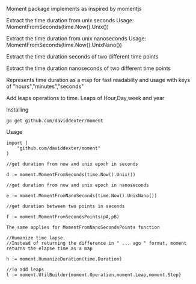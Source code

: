 Moment package implements as inspired by momentjs

Extract the time duration from unix seconds
Usage:
MomentFromSeconds(time.Now().Unix())


Extract the time duration from unix nanoseconds
Usage:
MomentFromSeconds(time.Now().UnixNano())

Extract the time duration seconds of two different time points

Extract the time duration nanoseconds of two different time points

Represents time duration as a map for fast readabilty and usage
with keys of "hours","minutes","seconds"

Add leaps operations to time. Leaps of Hour,Day,week and year

Installing

    go get github.com/daviddexter/moment

Usage

    import (
	    "github.com/daviddexter/moment"
    )

    //get duration from now and unix epoch in seconds

    d := moment.MomentFromSeconds(time.Now().Unix())

    //get duration from now and unix epoch in nanoseconds

    e := moment.MomentFromNanoSeconds(time.Now().UnixNano())

    //get duration between two points in seconds

    f := moment.MomentFromSecondsPoints(pA,pB)

    The same applies for MomentFromNanoSecondsPoints function

    //Humanize time lapse.
    //Instead of returning the difference in " ... ago " format, moment returns the elapse time as a map

    h := moment.HumanizeDuration(time.Duration)

    //To add leaps
    l := moment.UtilBuilder{momemt.Operation,moment.Leap,moment.Step}

